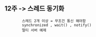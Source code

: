 ## 12주 -> 스레드 동기화 
            스레드 2개 이상 = 무조건 통신 해야함 
            synchronized , wait() , notify()
            멀티 서버 예제 